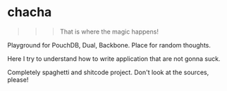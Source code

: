 chacha
======

>>> That is where the magic happens!

Playground for PouchDB, Dual, Backbone. Place for random thoughts.

Here I try to understand how to write application that are not gonna suck.

Completely spaghetti and shitcode project. Don't look at the sources, please!

